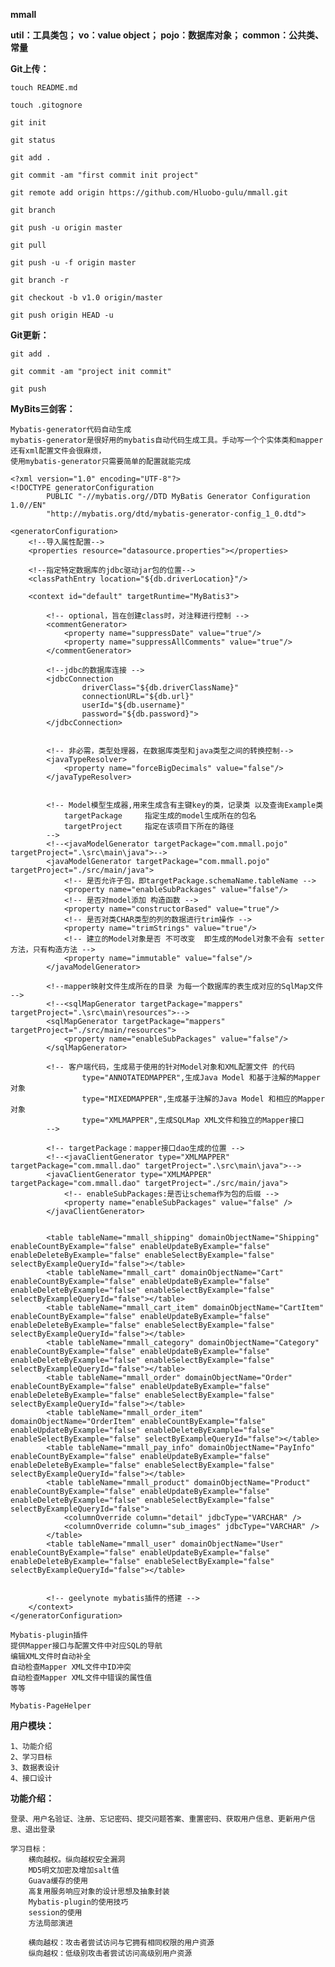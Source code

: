 **mmall**

**util：工具类包；
vo：value object；
pojo：数据库对象；
common：公共类、常量**

**Git上传：**

    touch README.md
    
    touch .gitognore
    
    git init    
    
    git status  
    
    git add .
    
    git commit -am "first commit init project"
    
    git remote add origin https://github.com/Hluobo-gulu/mmall.git
    
    git branch
    
    git push -u origin master
    
    git pull
     
    git push -u -f origin master
    
    git branch -r
    
    git checkout -b v1.0 origin/master
    
    git push origin HEAD -u

**Git更新：**

    git add .
    
    git commit -am "project init commit"
    
    git push


**MyBits三剑客：**

    Mybatis-generator代码自动生成
    mybatis-generator是很好用的mybatis自动代码生成工具。手动写一个个实体类和mapper还有xml配置文件会很麻烦，
    使用mybatis-generator只需要简单的配置就能完成
    
    <?xml version="1.0" encoding="UTF-8"?>
    <!DOCTYPE generatorConfiguration
            PUBLIC "-//mybatis.org//DTD MyBatis Generator Configuration 1.0//EN"
            "http://mybatis.org/dtd/mybatis-generator-config_1_0.dtd">
    
    <generatorConfiguration>
        <!--导入属性配置-->
        <properties resource="datasource.properties"></properties>
    
        <!--指定特定数据库的jdbc驱动jar包的位置-->
        <classPathEntry location="${db.driverLocation}"/>
    
        <context id="default" targetRuntime="MyBatis3">
    
            <!-- optional，旨在创建class时，对注释进行控制 -->
            <commentGenerator>
                <property name="suppressDate" value="true"/>
                <property name="suppressAllComments" value="true"/>
            </commentGenerator>
    
            <!--jdbc的数据库连接 -->
            <jdbcConnection
                    driverClass="${db.driverClassName}"
                    connectionURL="${db.url}"
                    userId="${db.username}"
                    password="${db.password}">
            </jdbcConnection>
    
    
            <!-- 非必需，类型处理器，在数据库类型和java类型之间的转换控制-->
            <javaTypeResolver>
                <property name="forceBigDecimals" value="false"/>
            </javaTypeResolver>
    
    
            <!-- Model模型生成器,用来生成含有主键key的类，记录类 以及查询Example类
                targetPackage     指定生成的model生成所在的包名
                targetProject     指定在该项目下所在的路径
            -->
            <!--<javaModelGenerator targetPackage="com.mmall.pojo" targetProject=".\src\main\java">-->
            <javaModelGenerator targetPackage="com.mmall.pojo" targetProject="./src/main/java">
                <!-- 是否允许子包，即targetPackage.schemaName.tableName -->
                <property name="enableSubPackages" value="false"/>
                <!-- 是否对model添加 构造函数 -->
                <property name="constructorBased" value="true"/>
                <!-- 是否对类CHAR类型的列的数据进行trim操作 -->
                <property name="trimStrings" value="true"/>
                <!-- 建立的Model对象是否 不可改变  即生成的Model对象不会有 setter方法，只有构造方法 -->
                <property name="immutable" value="false"/>
            </javaModelGenerator>
    
            <!--mapper映射文件生成所在的目录 为每一个数据库的表生成对应的SqlMap文件 -->
            <!--<sqlMapGenerator targetPackage="mappers" targetProject=".\src\main\resources">-->
            <sqlMapGenerator targetPackage="mappers" targetProject="./src/main/resources">
                <property name="enableSubPackages" value="false"/>
            </sqlMapGenerator>
    
            <!-- 客户端代码，生成易于使用的针对Model对象和XML配置文件 的代码
                    type="ANNOTATEDMAPPER",生成Java Model 和基于注解的Mapper对象
                    type="MIXEDMAPPER",生成基于注解的Java Model 和相应的Mapper对象
                    type="XMLMAPPER",生成SQLMap XML文件和独立的Mapper接口
            -->
    
            <!-- targetPackage：mapper接口dao生成的位置 -->
            <!--<javaClientGenerator type="XMLMAPPER" targetPackage="com.mmall.dao" targetProject=".\src\main\java">-->
            <javaClientGenerator type="XMLMAPPER" targetPackage="com.mmall.dao" targetProject="./src/main/java">
                <!-- enableSubPackages:是否让schema作为包的后缀 -->
                <property name="enableSubPackages" value="false" />
            </javaClientGenerator>
    
    
            <table tableName="mmall_shipping" domainObjectName="Shipping" enableCountByExample="false" enableUpdateByExample="false" enableDeleteByExample="false" enableSelectByExample="false" selectByExampleQueryId="false"></table>
            <table tableName="mmall_cart" domainObjectName="Cart" enableCountByExample="false" enableUpdateByExample="false" enableDeleteByExample="false" enableSelectByExample="false" selectByExampleQueryId="false"></table>
            <table tableName="mmall_cart_item" domainObjectName="CartItem" enableCountByExample="false" enableUpdateByExample="false" enableDeleteByExample="false" enableSelectByExample="false" selectByExampleQueryId="false"></table>
            <table tableName="mmall_category" domainObjectName="Category" enableCountByExample="false" enableUpdateByExample="false" enableDeleteByExample="false" enableSelectByExample="false" selectByExampleQueryId="false"></table>
            <table tableName="mmall_order" domainObjectName="Order" enableCountByExample="false" enableUpdateByExample="false" enableDeleteByExample="false" enableSelectByExample="false" selectByExampleQueryId="false"></table>
            <table tableName="mmall_order_item" domainObjectName="OrderItem" enableCountByExample="false" enableUpdateByExample="false" enableDeleteByExample="false" enableSelectByExample="false" selectByExampleQueryId="false"></table>
            <table tableName="mmall_pay_info" domainObjectName="PayInfo" enableCountByExample="false" enableUpdateByExample="false" enableDeleteByExample="false" enableSelectByExample="false" selectByExampleQueryId="false"></table>
            <table tableName="mmall_product" domainObjectName="Product" enableCountByExample="false" enableUpdateByExample="false" enableDeleteByExample="false" enableSelectByExample="false" selectByExampleQueryId="false">
                <columnOverride column="detail" jdbcType="VARCHAR" />
                <columnOverride column="sub_images" jdbcType="VARCHAR" />
            </table>
            <table tableName="mmall_user" domainObjectName="User" enableCountByExample="false" enableUpdateByExample="false" enableDeleteByExample="false" enableSelectByExample="false" selectByExampleQueryId="false"></table>
    
    
            <!-- geelynote mybatis插件的搭建 -->
        </context>
    </generatorConfiguration>
    
    Mybatis-plugin插件
    提供Mapper接口与配置文件中对应SQL的导航
    编辑XML文件时自动补全
    自动检查Mapper XML文件中ID冲突
    自动检查Mapper XML文件中错误的属性值
    等等
    
    Mybatis-PageHelper


**用户模块：**

    1、功能介绍
    2、学习目标
    3、数据表设计
    4、接口设计

**功能介绍：**

    登录、用户名验证、注册、忘记密码、提交问题答案、重置密码、获取用户信息、更新用户信息、退出登录
    
    学习目标：
        横向越权。纵向越权安全漏洞
        MD5明文加密及增加salt值
        Guava缓存的使用
        高复用服务响应对象的设计思想及抽象封装
        Mybatis-plugin的使用技巧
        session的使用
        方法局部演进
        
        横向越权：攻击者尝试访问与它拥有相同权限的用户资源
        纵向越权：低级别攻击者尝试访问高级别用户资源
        
    
        
    
        
        


